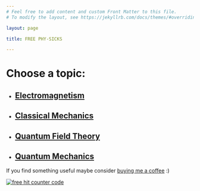 ```yaml
---
# Feel free to add content and custom Front Matter to this file.
# To modify the layout, see https://jekyllrb.com/docs/themes/#overriding-theme-defaults

layout: page

title: FREE PHY-SICKS 

---
```


# Choose a topic: 

- ## [Electromagnetism](/categories/electromagnetism/)
- ## [Classical Mechanics](/categories/mechanics/)
- ## [Quantum Field Theory](/categories/qft/)
- ## [Quantum Mechanics](/categories/qm/)



If you find something useful maybe consider [buying me a coffee](https://buymeacoffee.com/freephysicks) :)

<div id="sfc52g1yhywj6p29gdyahfubbc7utn4rcn4"></div><script type="text/javascript" src="https://counter4.optistats.ovh/private/counter.js?c=52g1yhywj6p29gdyahfubbc7utn4rcn4&down=async" async></script><noscript><a href="https://www.freecounterstat.com" title="free hit counter code"><img src="https://counter4.optistats.ovh/private/freecounterstat.php?c=52g1yhywj6p29gdyahfubbc7utn4rcn4" border="0" title="free hit counter code" alt="free hit counter code"></a></noscript>
